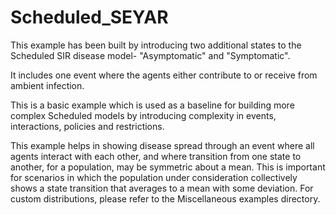 # Scheduled_SEYAR
This example has been built by introducing two additional states to the Scheduled SIR disease model- "Asymptomatic" and "Symptomatic".

It includes one event where the agents either contribute to or receive from ambient infection.



This is a basic example which is used as a baseline for building more complex Scheduled models by introducing complexity in events, interactions, policies and restrictions.

This example helps in showing disease spread through an event where all agents interact with each other, and where transition from one state to another, for a population, may be symmetric about a mean. This is important for scenarios in which the population under consideration collectively shows a state transition that averages to a mean with some deviation. For custom distributions, please refer to the Miscellaneous examples directory.
